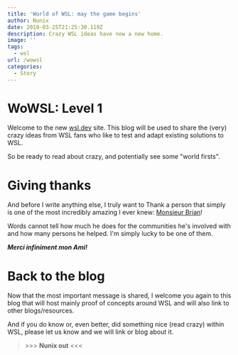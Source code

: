 ```yaml
---
title: 'World of WSL: may the game begins'
author: Nunix
date: 2019-03-25T21:25:30.119Z
description: Crazy WSL ideas have now a new home.
image: ''
tags:
  - wsl
url: /wowsl
categories:
  - Story
---
```

# WoWSL: Level 1

Welcome to the new [wsl.dev](https://wsl.dev) site. This blog will be used to share the (very) crazy ideas from WSL fans who like to test and adapt existing solutions to WSL.

So be ready to read about crazy, and potentially see some "world firsts".

# Giving thanks

And before I write anything else, I truly want to Thank a person that simply is one of the most incredibly amazing I ever knew: [Monsieur Brian](https://twitter.com/bketelsen)!

Words cannot tell how much he does for the communities he's involved with and how many persons he helped. I'm simply lucky to be one of them.

 _**Merci infiniment mon Ami!**_ 

# Back to the blog

Now that the most important message is shared, I welcome you again to this blog that will host mainly proof of concepts around WSL and will also link to other blogs/resources.

And if you do know or, even better, did something nice (read crazy) within WSL, please let us know and we will link or blog about it.

> \>\>\> **Nunix out** <<<
